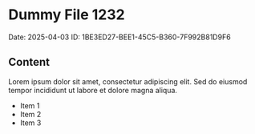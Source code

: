 # Dummy File 1232

Date: 2025-04-03
ID: 1BE3ED27-BEE1-45C5-B360-7F992B81D9F6

## Content

Lorem ipsum dolor sit amet, consectetur adipiscing elit.
Sed do eiusmod tempor incididunt ut labore et dolore magna aliqua.

* Item 1
* Item 2
* Item 3
